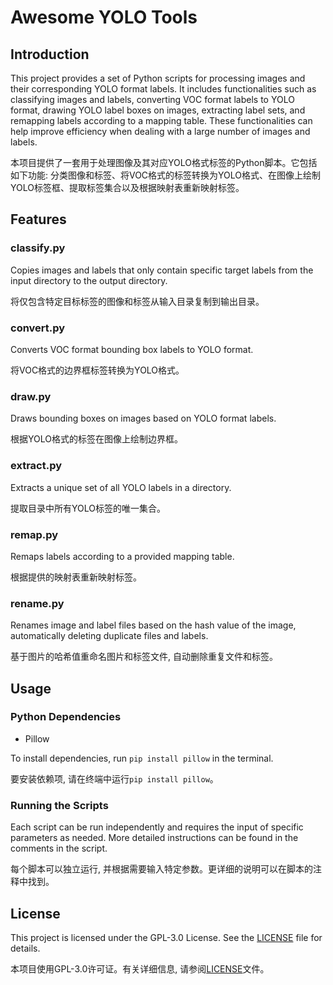# Awesome YOLO Tools

## Introduction

This project provides a set of Python scripts for processing images and their corresponding YOLO format labels. It includes functionalities such as classifying images and labels, converting VOC format labels to YOLO format, drawing YOLO label boxes on images, extracting label sets, and remapping labels according to a mapping table. These functionalities can help improve efficiency when dealing with a large number of images and labels.

本项目提供了一套用于处理图像及其对应YOLO格式标签的Python脚本。它包括如下功能: 分类图像和标签、将VOC格式的标签转换为YOLO格式、在图像上绘制YOLO标签框、提取标签集合以及根据映射表重新映射标签。

## Features

### classify.py

Copies images and labels that only contain specific target labels from the input directory to the output directory.

将仅包含特定目标标签的图像和标签从输入目录复制到输出目录。

### convert.py

Converts VOC format bounding box labels to YOLO format.

将VOC格式的边界框标签转换为YOLO格式。

### draw.py

Draws bounding boxes on images based on YOLO format labels.

根据YOLO格式的标签在图像上绘制边界框。

### extract.py

Extracts a unique set of all YOLO labels in a directory.

提取目录中所有YOLO标签的唯一集合。

### remap.py

Remaps labels according to a provided mapping table.

根据提供的映射表重新映射标签。

### rename.py

Renames image and label files based on the hash value of the image, automatically deleting duplicate files and labels. 

基于图片的哈希值重命名图片和标签文件, 自动删除重复文件和标签。

## Usage

### Python Dependencies

- Pillow

To install dependencies, run `pip install pillow` in the terminal.

要安装依赖项, 请在终端中运行`pip install pillow`。

### Running the Scripts

Each script can be run independently and requires the input of specific parameters as needed. More detailed instructions can be found in the comments in the script.

每个脚本可以独立运行, 并根据需要输入特定参数。更详细的说明可以在脚本的注释中找到。

## License

This project is licensed under the GPL-3.0 License. See the [LICENSE](LICENSE) file for details.

本项目使用GPL-3.0许可证。有关详细信息, 请参阅[LICENSE](LICENSE)文件。